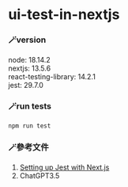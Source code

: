 # ui-test-in-nextjs

### 🪄version
node: 18.14.2  
nextjs: 13.5.6   
react-testing-library: 14.2.1  
jest: 29.7.0

### 🪄run tests
`npm run test`

### 🪄參考文件
1. [Setting up Jest with Next.js](https://nextjs.org/docs/app/building-your-application/testing/jest)  
2. ChatGPT3.5
